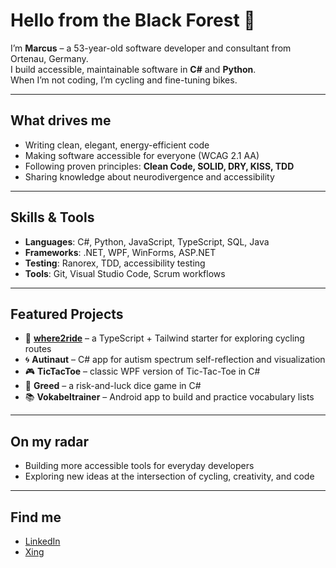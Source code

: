 # Hello from the Black Forest 🌲

I’m **Marcus** – a 53-year-old software developer and consultant from Ortenau, Germany.  
I build accessible, maintainable software in **C#** and **Python**.  
When I’m not coding, I’m cycling and fine-tuning bikes.

---

## What drives me
- Writing clean, elegant, energy-efficient code  
- Making software accessible for everyone (WCAG 2.1 AA)  
- Following proven principles: **Clean Code, SOLID, DRY, KISS, TDD**  
- Sharing knowledge about neurodivergence and accessibility

---

## Skills & Tools
- **Languages**: C#, Python, JavaScript, TypeScript, SQL, Java  
- **Frameworks**: .NET, WPF, WinForms, ASP.NET  
- **Testing**: Ranorex, TDD, accessibility testing  
- **Tools**: Git, Visual Studio Code, Scrum workflows  

---

## Featured Projects
- 🚴 **[where2ride](https://github.com/velotist/where2ride)** – a TypeScript + Tailwind starter for exploring cycling routes  
- 🌀 **Autinaut** – C# app for autism spectrum self-reflection and visualization  
- 🎮 **TicTacToe** – classic WPF version of Tic-Tac-Toe in C#  
- 🎲 **Greed** – a risk-and-luck dice game in C#  
- 📚 **Vokabeltrainer** – Android app to build and practice vocabulary lists  

---

## On my radar
- Building more accessible tools for everyday developers  
- Exploring new ideas at the intersection of cycling, creativity, and code  

---

## Find me
- [LinkedIn](https://linkedin.com/in/marcus-greiner)  
- [Xing](https://www.xing.com/profile/Marcus_Greiner4/portfolio)  
